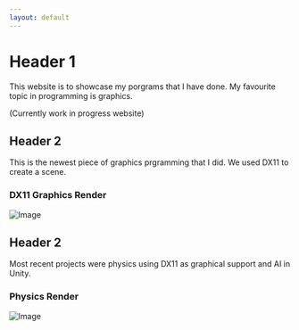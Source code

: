 ```yaml
---
layout: default
---
```


# Header 1

This website is to showcase my porgrams that I have done. My favourite topic in programming is graphics.

(Currently work in progress website)

## Header 2

This is the newest piece of graphics prgramming that I did. We used DX11 to create a scene.

### DX11 Graphics Render

![Image](https://github.com/user-attachments/assets/b0019e32-9e9c-4b87-9c6b-6eeac1c4e1c9)

## Header 2

Most recent projects were physics using DX11 as graphical support and AI in Unity.

### Physics Render

![Image](https://github.com/user-attachments/assets/22a6360d-def4-4cd1-b4e6-82091304679b)

